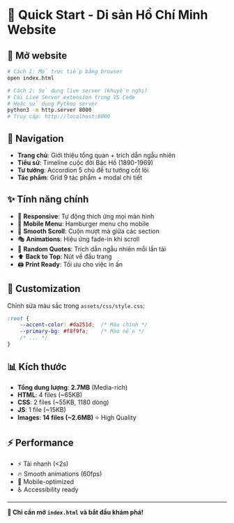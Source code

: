 # 🚀 Quick Start - Di sản Hồ Chí Minh Website

## 📁 Mở website
```bash
# Cách 1: Mở trực tiếp bằng browser
open index.html

# Cách 2: Sử dụng live server (khuyến nghị)
# Cài Live Server extension trong VS Code
# Hoặc sử dụng Python server
python3 -m http.server 8000
# Truy cập: http://localhost:8000
```

## 🎯 Navigation
- **Trang chủ**: Giới thiệu tổng quan + trích dẫn ngẫu nhiên
- **Tiểu sử**: Timeline cuộc đời Bác Hồ (1890-1969)
- **Tư tưởng**: Accordion 5 chủ đề tư tưởng cốt lõi  
- **Tác phẩm**: Grid 9 tác phẩm + modal chi tiết

## ✨ Tính năng chính
- 📱 **Responsive**: Tự động thích ứng mọi màn hình
- 🍔 **Mobile Menu**: Hamburger menu cho mobile
- 📜 **Smooth Scroll**: Cuộn mượt mà giữa các section
- 🎭 **Animations**: Hiệu ứng fade-in khi scroll
- 🎲 **Random Quotes**: Trích dẫn ngẫu nhiên mỗi lần tải
- ⬆️ **Back to Top**: Nút về đầu trang
- 🖨️ **Print Ready**: Tối ưu cho việc in ấn

## 🎨 Customization
Chỉnh sửa màu sắc trong `assets/css/style.css`:
```css
:root {
    --accent-color: #da251d;  /* Màu chính */
    --primary-bg: #f8f9fa;    /* Màu nền */
    /* ... */
}
```

## 📊 Kích thước
- **Tổng dung lượng**: **2.7MB** (Media-rich)
- **HTML**: 4 files (~65KB)
- **CSS**: 2 files (~55KB, 1180 dòng) 
- **JS**: 1 file (~15KB)
- **Images**: **14 files (~2.6MB)** ⭐ High Quality

## ⚡ Performance
- ⚡ Tải nhanh (<2s)
- 🔥 Smooth animations (60fps)
- 📱 Mobile-optimized
- ♿ Accessibility ready

---
**🎉 Chỉ cần mở `index.html` và bắt đầu khám phá!**
